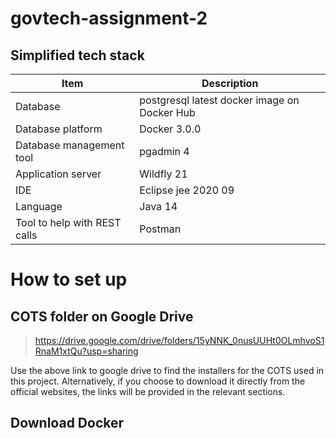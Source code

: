 # govtech-assignment-2
 
## Simplified tech stack  
Item | Description
------------ | -------------
Database| postgresql latest docker image on Docker Hub
Database platform| Docker 3.0.0
Database management tool| pgadmin 4
Application server| Wildfly 21
IDE | Eclipse jee 2020 09
Language | Java 14
Tool to help with REST calls | Postman



# How to set up

## COTS folder on Google Drive
>https://drive.google.com/drive/folders/15yNNK_0nusUUHt0OLmhvoS1RnaM1xtQu?usp=sharing

Use the above link to google drive to find the installers for the COTS used in this project. Alternatively, if you choose to download it directly from the official websites, the links will be provided in the relevant sections.

## Download Docker

